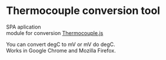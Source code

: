 # Thermocouple conversion tool

SPA aplication  
module for conversion [Thermocouple.js](https://github.com/andygock/thermocouple-converter)

You can convert degC to mV or mV do degC.  
Works in Google Chrome and Mozilla Firefox.

